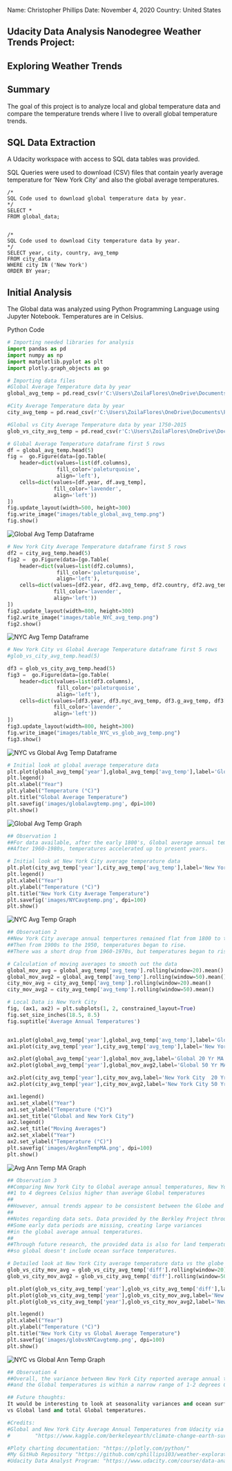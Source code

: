 Name: Christopher Phillips
Date: November 4, 2020
Country: United States


## Udacity Data Analysis Nanodegree Weather Trends Project:


## Exploring Weather Trends

## Summary
The goal of this project is to analyze local and global temperature data and compare the temperature trends where I live to overall global temperature trends.


## SQL Data Extraction

A Udacity workspace with access to SQL data tables was provided.

SQL Queries were used to download (CSV) files that contain yearly average temperature for ‘New York City’ and also the global average temperatures.

```
/*
SQL Code used to download global temperature data by year.
*/
SELECT *
FROM global_data;


/*
SQL Code used to download City temperature data by year.
*/
SELECT year, city, country, avg_temp
FROM city_data
WHERE city IN ('New York')
ORDER BY year;
```


## Initial Analysis

The Global data was analyzed using Python Programming Language using Jupyter Notebook. Temperatures are in Celsius.

Python Code


```python
# Importing needed libraries for analysis
import pandas as pd
import numpy as np
import matplotlib.pyplot as plt
import plotly.graph_objects as go

```


```python
# Importing data files
#Global Average Temperature data by year
global_avg_temp = pd.read_csv(r'C:\Users\ZoilaFlores\OneDrive\Documents\Programming\Python\weather_analysis\global_results.csv')

#City Average Temperature data by year
city_avg_temp = pd.read_csv(r'C:\Users\ZoilaFlores\OneDrive\Documents\Programming\Python\weather_analysis\New_York_results.csv')

#Global vs City Average Temperature data by year 1750-2015
glob_vs_city_avg_temp = pd.read_csv(r'C:\Users\ZoilaFlores\OneDrive\Documents\Programming\Python\weather_analysis\New_York_vs_global_results.csv')
```


```python
# Global Average Temperature dataframe first 5 rows
df = global_avg_temp.head(5)
fig =  go.Figure(data=[go.Table(
    header=dict(values=list(df.columns),
                fill_color='paleturquoise',
                align='left'),
    cells=dict(values=[df.year, df.avg_temp],
               fill_color='lavender',
               align='left'))
])
fig.update_layout(width=500, height=300)
fig.write_image("images/table_global_avg_temp.png")
fig.show()
```


![Global Avg Temp Dataframe](https://github.com/cphillips103/weather-exploration/blob/main/images/table_global_avg_temp.png)


```python
# New York City Average Temperature dataframe first 5 rows
df2 = city_avg_temp.head(5)
fig2 =  go.Figure(data=[go.Table(
    header=dict(values=list(df2.columns),
                fill_color='paleturquoise',
                align='left'),
    cells=dict(values=[df2.year, df2.avg_temp, df2.country, df2.avg_temp],
               fill_color='lavender',
               align='left'))
])
fig2.update_layout(width=800, height=300)
fig2.write_image("images/table_NYC_avg_temp.png")
fig2.show()
```


![NYC Avg Temp Dataframe](https://github.com/cphillips103/weather-exploration/blob/main/images/table_NYC_avg_temp.png)


```python
# New York City vs Global Average Temperature dataframe first 5 rows
#glob_vs_city_avg_temp.head(5)

df3 = glob_vs_city_avg_temp.head(5)
fig3 =  go.Figure(data=[go.Table(
    header=dict(values=list(df3.columns),
                fill_color='paleturquoise',
                align='left'),
    cells=dict(values=[df3.year, df3.nyc_avg_temp, df3.g_avg_temp, df3['diff']],
               fill_color='lavender',
               align='left'))
])
fig3.update_layout(width=800, height=300)
fig.write_image("images/table_NYC_vs_glob_avg_temp.png")
fig3.show()
```


![NYC vs Global Avg Temp Dataframe](https://github.com/cphillips103/weather-exploration/blob/main/images/table_NYC_vs_glob_avg_temp.png)


```python
# Initial look at global average temperature data
plt.plot(global_avg_temp['year'],global_avg_temp['avg_temp'],label='Global',color='lightcoral')
plt.legend()
plt.xlabel("Year")
plt.ylabel("Temperature (°C)") 
plt.title("Global Average Temperature")
plt.savefig('images/globalavgtemp.png', dpi=100)
plt.show()
```


![Global Avg Temp Graph](https://github.com/cphillips103/weather-exploration/blob/main/images/globalavgtemp.png)


```python
## Observation 1
##For data available, after the early 1800's, Global average annual temperatures began to slowly rise.
##After 1960-1980s, temperatures accelerated up to present years.
```


```python
# Initial look at New York City average temperature data
plt.plot(city_avg_temp['year'],city_avg_temp['avg_temp'],label='New York City', color='#4b0082')
plt.legend()
plt.xlabel("Year")
plt.ylabel("Temperature (°C)") 
plt.title("New York City Average Temperature")
plt.savefig('images/NYCavgtemp.png', dpi=100)
plt.show()
```


![NYC Avg Temp Graph](https://github.com/cphillips103/weather-exploration/blob/main/images/NYCavgtemp.png)


```python
## Observation 2
##New York City average annual tempertures remained flat from 1800 to the early 1900s.
##Then from 1900s to the 1950, temperatures began to rise.
##There was a short drop from 1960-1970s, but temperatures began to rise again up through today.
```


```python
# Calculation of moving averages to smooth out the data
global_mov_avg = global_avg_temp['avg_temp'].rolling(window=20).mean()
global_mov_avg2 = global_avg_temp['avg_temp'].rolling(window=50).mean()
city_mov_avg = city_avg_temp['avg_temp'].rolling(window=20).mean()
city_mov_avg2 = city_avg_temp['avg_temp'].rolling(window=50).mean()
```


```python
# Local Data is New York City
fig, (ax1, ax2) = plt.subplots(1, 2, constrained_layout=True)
fig.set_size_inches(18.5, 8.5)
fig.suptitle('Average Annual Temperatures')


ax1.plot(global_avg_temp['year'],global_avg_temp['avg_temp'],label='Global',color='lightcoral')
ax1.plot(city_avg_temp['year'],city_avg_temp['avg_temp'],label='New York City', color='#4b0082')

ax2.plot(global_avg_temp['year'],global_mov_avg,label='Global 20 Yr MA')
ax2.plot(global_avg_temp['year'],global_mov_avg2,label='Global 50 Yr MA')

ax2.plot(city_avg_temp['year'],city_mov_avg,label='New York City  20 Yr MA')
ax2.plot(city_avg_temp['year'],city_mov_avg2,label='New York City 50 Yr MA')

ax1.legend()
ax1.set_xlabel("Year")
ax1.set_ylabel("Temperature (°C)") 
ax1.set_title("Global and New York City")
ax2.legend()
ax2.set_title("Moving Averages")
ax2.set_xlabel("Year")
ax2.set_ylabel("Temperature (°C)") 
plt.savefig('images/AvgAnnTempMA.png', dpi=100)
plt.show()
```


![Avg Ann Temp MA Graph](https://github.com/cphillips103/weather-exploration/blob/main/images/AvgAnnTempMA.png)


```python
## Observation 3
##Comparing New York City to Global average annual temperatures, New York City is on average
##1 to 4 degrees Celsius higher than average Global temperatures
##
##However, annual trends appear to be consistent between the Globe and New York City.
##
##Notes regarding data sets. Data provided by the Berkley Project through Kaggle.
##Some early data periods are missing, creating large variances
##in the global average annual temperatures.
##
##Through future research, the provided data is also for land temperatures only,
##so global doesn't include ocean surface temperatures.
```


```python
# Detailed look at New York City average temperature data vs the globe
glob_vs_city_mov_avg = glob_vs_city_avg_temp['diff'].rolling(window=20).mean()
glob_vs_city_mov_avg2 = glob_vs_city_avg_temp['diff'].rolling(window=50).mean()

plt.plot(glob_vs_city_avg_temp['year'],glob_vs_city_avg_temp['diff'],label='New York City vs Global', color='#4b0082')
plt.plot(glob_vs_city_avg_temp['year'],glob_vs_city_mov_avg,label='New York City vs Global 20 Yr MA', color='lightcoral')
plt.plot(glob_vs_city_avg_temp['year'],glob_vs_city_mov_avg2,label='New York City vs Global 50 Yr MA', color='blue')

plt.legend()
plt.xlabel("Year")
plt.ylabel("Temperature (°C)") 
plt.title("New York City vs Global Average Temperature")
plt.savefig('images/globvsNYCavgtemp.png', dpi=100)
plt.show()
```


![NYC vs Global Ann Temp Graph](https://github.com/cphillips103/weather-exploration/blob/main/images/globvsNYCavgtemp.png)


```python
## Observation 4
##Overall, the variance between New York City reported average annual temperatures
##and the Global temperatures is within a narrow range of 1-2 degrees Celsius.
```


```python
## Future thoughts:
It would be interesting to look at seasonality variances and ocean surface temperatures
vs Global land and total Global temperatures.
```


```python
#Credits:
#Global and New York City Average Annual Temperatures from Udacity via Kaggle and Berkeley Earth:
#        "https://www.kaggle.com/berkeleyearth/climate-change-earth-surface-temperature-data"
```


```python
#Ploty charting documentation: "https://plotly.com/python/"
#My GitHub Repository "https://github.com/cphillips103/weather-exploration"
#Udacity Data Analyst Program: "https://www.udacity.com/course/data-analyst-nanodegree--nd002"
```
